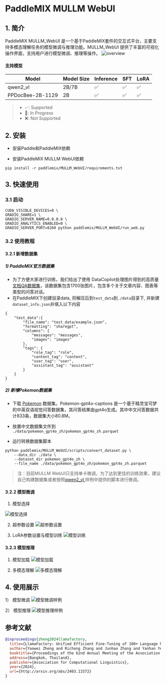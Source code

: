 # PaddleMIX MULLM WebUI

## 1. 简介
PaddleMIX MULLM_WebUI 是一个基于PaddleMIX套件的交互式平台，主要支持多模态理解任务的模型微调与推理功能。MULLM_WebUI 提供了丰富的可视化操作界面，支持用户进行模型微调、推理等操作。
![overview](./fig/overview.jpg)

#### 支持模型
| Model |Model Size |Inference | SFT | LoRA |
|-------|------------|-------|---|-----|
| qwen2_vl|2B/7B| ✅     | ✅   | ✅   |
| PPDocBee-2B-1129|2B | ✅     | ✅   | ✅ |

>* ✅: Supported
>* 🚧: In Progress
>* ❌: Not Supported

## 2. 安装
* 安装Paddle和PaddleMIX依赖

* 安装PaddleMIX MULLM WebUI依赖
```
pip install -r paddlemix/MULLM_WebUI/requirements.txt
```

## 3. 快速使用

### 3.1 启动
```
CUDA_VISIBLE_DEVICES=0 \
GRADIO_SHARE=1 \
GRADIO_SERVER_NAME=0.0.0.0 \
GRADIO_ANALYTICS_ENABLED=0 \
GRADIO_SERVER_PORT=8260 python paddlemix/MULLM_WebUI/run_web.py
```
### 3.2 使用教程
#### 3.2.1 新增数据集
##### 1) PaddleMIX官方数据集
* 为了方便大家进行训练，我们给出了使用 DataCopilot处理图片得到的高质量[文档QA数据集](https://paddlenlp.bj.bcebos.com/models/community/paddlemix/datasets/pp-docbee/test_data.tar)，该数据集包含1700张图片，包含多个关于文章内容、图表等类型的问答对话。
* 在PaddleMIX下创建目录data, 将解压后到`test_data`到`./data`目录下, 并新建`dataset_info.json`并填入以下内容

```
{
    "test_data":{
        "file_name": "test_data/example.json",
        "formatting": "sharegpt",
        "columns": {
            "messages": "messages",
            "images": "images"
        },
        "tags": {
            "role_tag": "role",
            "content_tag": "content",
            "user_tag": "user",
            "assistant_tag": "assistant"
        }
    }
}
```
##### 2) 新增Pokemon数据集
* 下载 [Pokemon](https://huggingface.co/datasets/llamafactory/pokemon-gpt4o-captions/tree/main) 数据集。Pokemon-gpt4o-captions 是一个基于精灵宝可梦的中英双语视觉问答数据集，其问答结果由gpt4o生成。其中中文问答数据共计833条，数据集大小80.8M。
* 放置中文数据集文件到 `./data/pokemon_gpt4o_zh/pokemon_gpt4o_zh.parquet`

* 运行转换数据集脚本
```
python paddlemix/MULLM_WebUI/scripts/convert_dataset.py \
    --data_dir ./data \
    --dataset_dir pokemon_gpt4o_zh \
    --file_name ./data/pokemon_gpt4o_zh/pokemon_gpt4o_zh.parquet
```
> 注：目前MULLM WebUI只支持单卡微调，为了达到更佳的训练效果，建议自己构建数据集或者按照[qwen2_vl ](https://github.com/PaddlePaddle/PaddleMIX/tree/develop/paddlemix/examples/qwen2_vl)样例中提供的脚本进行微调。
#### 3.2.2 模型微调
1) 模型选择

![模型选择](./fig/train_1.jpg)


2) 超参数设置
![超参数设置](./fig/train_2.jpg)


3) LoRA参数设置与模型训练
![模型训练](./fig/train_3.jpg)

#### 3.2.3 模型推理

1) 模型加载
![模型加载](./fig/chat_1.jpg)


2) 多模态理解
![多模态理解](./fig/chat_2.jpg)

## 4. 使用展示


1） 模型微调
![模型微调样例](./fig/example_train.jpg)


2） 模型推理
![模型推理样例](./fig/example_chat.jpg)

## 参考文献

```BibTeX
@inproceedings{zheng2024llamafactory,
  title={LlamaFactory: Unified Efficient Fine-Tuning of 100+ Language Models},
  author={Yaowei Zheng and Richong Zhang and Junhao Zhang and Yanhan Ye and Zheyan Luo and Zhangchi Feng and Yongqiang Ma},
  booktitle={Proceedings of the 62nd Annual Meeting of the Association for Computational Linguistics (Volume 3: System Demonstrations)},
  address={Bangkok, Thailand},
  publisher={Association for Computational Linguistics},
  year={2024},
  url={http://arxiv.org/abs/2403.13372}
}
```

